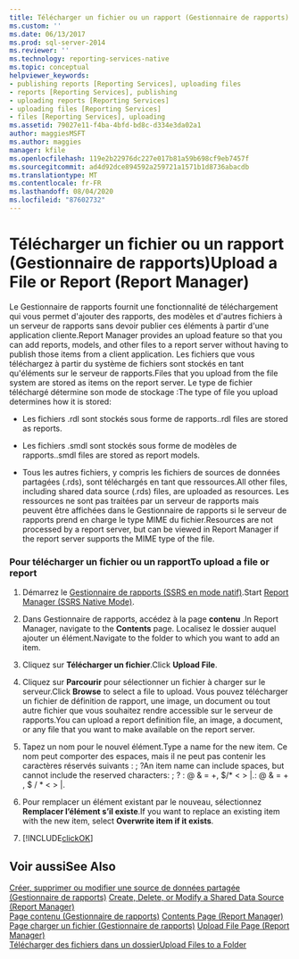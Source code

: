 ```yaml
---
title: Télécharger un fichier ou un rapport (Gestionnaire de rapports) | Microsoft Docs
ms.custom: ''
ms.date: 06/13/2017
ms.prod: sql-server-2014
ms.reviewer: ''
ms.technology: reporting-services-native
ms.topic: conceptual
helpviewer_keywords:
- publishing reports [Reporting Services], uploading files
- reports [Reporting Services], publishing
- uploading reports [Reporting Services]
- uploading files [Reporting Services]
- files [Reporting Services], uploading
ms.assetid: 79027e11-f4ba-4bfd-bd8c-d334e3da02a1
author: maggiesMSFT
ms.author: maggies
manager: kfile
ms.openlocfilehash: 119e2b22976dc227e017b81a59b698cf9eb7457f
ms.sourcegitcommit: ad4d92dce894592a259721a1571b1d8736abacdb
ms.translationtype: MT
ms.contentlocale: fr-FR
ms.lasthandoff: 08/04/2020
ms.locfileid: "87602732"
---
```

# <a name="upload-a-file-or-report-report-manager"></a><span data-ttu-id="56b8d-102">Télécharger un fichier ou un rapport (Gestionnaire de rapports)</span><span class="sxs-lookup"><span data-stu-id="56b8d-102">Upload a File or Report (Report Manager)</span></span>
  <span data-ttu-id="56b8d-103">Le Gestionnaire de rapports fournit une fonctionnalité de téléchargement qui vous permet d'ajouter des rapports, des modèles et d'autres fichiers à un serveur de rapports sans devoir publier ces éléments à partir d'une application cliente.</span><span class="sxs-lookup"><span data-stu-id="56b8d-103">Report Manager provides an upload feature so that you can add reports, models, and other files to a report server without having to publish those items from a client application.</span></span> <span data-ttu-id="56b8d-104">Les fichiers que vous téléchargez à partir du système de fichiers sont stockés en tant qu'éléments sur le serveur de rapports.</span><span class="sxs-lookup"><span data-stu-id="56b8d-104">Files that you upload from the file system are stored as items on the report server.</span></span> <span data-ttu-id="56b8d-105">Le type de fichier téléchargé détermine son mode de stockage :</span><span class="sxs-lookup"><span data-stu-id="56b8d-105">The type of file you upload determines how it is stored:</span></span>  
  
-   <span data-ttu-id="56b8d-106">Les fichiers .rdl sont stockés sous forme de rapports.</span><span class="sxs-lookup"><span data-stu-id="56b8d-106">.rdl files are stored as reports.</span></span>  
  
-   <span data-ttu-id="56b8d-107">Les fichiers .smdl sont stockés sous forme de modèles de rapports.</span><span class="sxs-lookup"><span data-stu-id="56b8d-107">.smdl files are stored as report models.</span></span>  
  
-   <span data-ttu-id="56b8d-108">Tous les autres fichiers, y compris les fichiers de sources de données partagées (.rds), sont téléchargés en tant que ressources.</span><span class="sxs-lookup"><span data-stu-id="56b8d-108">All other files, including shared data source (.rds) files, are uploaded as resources.</span></span> <span data-ttu-id="56b8d-109">Les ressources ne sont pas traitées par un serveur de rapports mais peuvent être affichées dans le Gestionnaire de rapports si le serveur de rapports prend en charge le type MIME du fichier.</span><span class="sxs-lookup"><span data-stu-id="56b8d-109">Resources are not processed by a report server, but can be viewed in Report Manager if the report server supports the MIME type of the file.</span></span>  
  
### <a name="to-upload-a-file-or-report"></a><span data-ttu-id="56b8d-110">Pour télécharger un fichier ou un rapport</span><span class="sxs-lookup"><span data-stu-id="56b8d-110">To upload a file or report</span></span>  
  
1.  <span data-ttu-id="56b8d-111">Démarrez le [Gestionnaire de rapports &#40;SSRS en mode natif&#41;](../report-manager-ssrs-native-mode.md).</span><span class="sxs-lookup"><span data-stu-id="56b8d-111">Start [Report Manager  &#40;SSRS Native Mode&#41;](../report-manager-ssrs-native-mode.md).</span></span>  
  
2.  <span data-ttu-id="56b8d-112">Dans Gestionnaire de rapports, accédez à la page **contenu** .</span><span class="sxs-lookup"><span data-stu-id="56b8d-112">In Report Manager, navigate to the **Contents** page.</span></span> <span data-ttu-id="56b8d-113">Localisez le dossier auquel ajouter un élément.</span><span class="sxs-lookup"><span data-stu-id="56b8d-113">Navigate to the folder to which you want to add an item.</span></span>  
  
3.  <span data-ttu-id="56b8d-114">Cliquez sur **Télécharger un fichier**.</span><span class="sxs-lookup"><span data-stu-id="56b8d-114">Click **Upload File**.</span></span>  
  
4.  <span data-ttu-id="56b8d-115">Cliquez sur **Parcourir** pour sélectionner un fichier à charger sur le serveur.</span><span class="sxs-lookup"><span data-stu-id="56b8d-115">Click **Browse** to select a file to upload.</span></span> <span data-ttu-id="56b8d-116">Vous pouvez télécharger un fichier de définition de rapport, une image, un document ou tout autre fichier que vous souhaitez rendre accessible sur le serveur de rapports.</span><span class="sxs-lookup"><span data-stu-id="56b8d-116">You can upload a report definition file, an image, a document, or any file that you want to make available on the report server.</span></span>  
  
5.  <span data-ttu-id="56b8d-117">Tapez un nom pour le nouvel élément.</span><span class="sxs-lookup"><span data-stu-id="56b8d-117">Type a name for the new item.</span></span> <span data-ttu-id="56b8d-118">Ce nom peut comporter des espaces, mais il ne peut pas contenir les caractères réservés suivants : ; ?</span><span class="sxs-lookup"><span data-stu-id="56b8d-118">An item name can include spaces, but cannot include the reserved characters: ; ?</span></span> <span data-ttu-id="56b8d-119">: \@ & = +, $/\* \< > |.</span><span class="sxs-lookup"><span data-stu-id="56b8d-119">: \@ & = + , $ / \* \< > |.</span></span>  
  
6.  <span data-ttu-id="56b8d-120">Pour remplacer un élément existant par le nouveau, sélectionnez **Remplacer l’élément s’il existe**.</span><span class="sxs-lookup"><span data-stu-id="56b8d-120">If you want to replace an existing item with the new item, select **Overwrite item if it exists**.</span></span>  
  
7.  [!INCLUDE[clickOK](../../includes/clickok-md.md)]  
  
## <a name="see-also"></a><span data-ttu-id="56b8d-121">Voir aussi</span><span class="sxs-lookup"><span data-stu-id="56b8d-121">See Also</span></span>  
 <span data-ttu-id="56b8d-122">[Créer, supprimer ou modifier une source de données partagée &#40;Gestionnaire de rapports&#41;](../create-delete-or-modify-a-shared-data-source-report-manager.md) </span><span class="sxs-lookup"><span data-stu-id="56b8d-122">[Create, Delete, or Modify a Shared Data Source &#40;Report Manager&#41;](../create-delete-or-modify-a-shared-data-source-report-manager.md) </span></span>  
 <span data-ttu-id="56b8d-123">[Page contenu &#40;Gestionnaire de rapports&#41;](../contents-page-report-manager.md) </span><span class="sxs-lookup"><span data-stu-id="56b8d-123">[Contents Page &#40;Report Manager&#41;](../contents-page-report-manager.md) </span></span>  
 <span data-ttu-id="56b8d-124">[Page charger un fichier &#40;Gestionnaire de rapports&#41;](../upload-file-page-report-manager.md) </span><span class="sxs-lookup"><span data-stu-id="56b8d-124">[Upload File Page &#40;Report Manager&#41;](../upload-file-page-report-manager.md) </span></span>  
 [<span data-ttu-id="56b8d-125">Télécharger des fichiers dans un dossier</span><span class="sxs-lookup"><span data-stu-id="56b8d-125">Upload Files to a Folder</span></span>](../report-server/upload-files-to-a-folder.md)  
  
  
